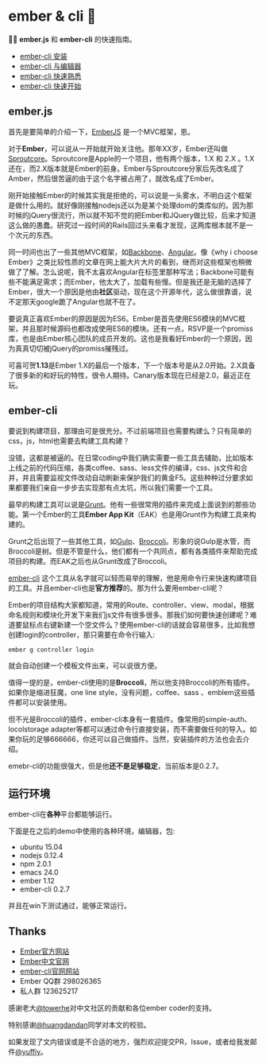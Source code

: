 ember & cli :kiss:
========

:sunflower::sunflower: **ember.js** 和 **ember-cli** 的快速指南。

* [ember-cli 安装](https://github.com/yuffiy/book/tree/master/01_ember-cli_install/README.md)
* [ember-cli 与编辑器](https://github.com/yuffiy/book/tree/master/02_ember-cli_editor/README.md)
* [ember-cli 快速熟悉](https://github.com/yuffiy/book/tree/master/03_ember-cli_start/README.md)
* [ember-cli 快速开始](https://github.com/yuffiy/book/tree/master/04_ember-cli_demo/README.md)

## ember.js

首先是要简单的介绍一下，[EmberJS](emberjs.com) 是一个MVC框架，恩。

对于**Ember**，可以说从一开始就开始关注他。那年XX岁，Ember还叫做[Sproutcore](http://sproutcore.org)。Sproutcore是Apple的一个项目，他有两个版本，1.X 和 2.X 。1.X还在，而2.X版本就是Ember的前身。Ember与Sproutcore分家后先改名成了Amber，然后很苦逼的由于这个名字被占用了，就改名成了Ember。

刚开始接触Ember的时候其实我是拒绝的，可以说是一头雾水，不明白这个框架是做什么用的。就好像刚接触nodejs还以为是某个处理dom的类库似的。因为那时候的jQuery很流行，所以就不知不觉的把Ember和JQuery做比较，后来才知道这么做的愚蠢。研究过一段时间的Rails回过头来看才发现，这两库根本就不是一个次元的东西。

同一时间也出了一些其他MVC框架，如[Backbone](http://backbonejs.org)、[Angular](http://angularjs.org)。像《why i choose Ember》之类比较性质的文章在网上能大片大片的看到，继而对这些框架也稍微做了了解。怎么说呢，我不太喜欢Angular在标签里那种写法；Backbone可能有些不能满足需求；而Ember，他太大了，加载有些慢。但是我还是无脑的选择了Ember，很大一个原因是他由**社区**驱动，现在这个开源年代，这么做很靠谱，说不定那天google跪了Angular也就不在了。

要说真正喜欢Ember的原因是因为ES6。Ember是首先使用ES6模块的MVC框架，并且那时候源码也都改成使用ES6的模块。还有一点，RSVP是一个promiss库，也是由Ember核心团队的成员开发的。这也是我看好Ember的一个原因，因为真真切切被jQuery的promiss摧残过。

可喜可贺**1.13**是Ember 1.X的最后一个版本，下一个版本号是从2.0开始。2.X具备了很多新的和好玩的特性，很令人期待。Canary版本现在已经是2.0，最近正在玩。

## ember-cli

要说到构建项目，那理由可是很充分。不过前端项目也需要构建么？只有简单的css，js，html也需要去构建工具构建？

没错，这都是被逼的。在日常coding中我们确实需要一些工具去辅助，比如版本上线之前的代码压缩，各类coffee、sass、less文件的编译，css、js文件和合并，并且需要监视文件改动自动刷新来保护我们的黄金F5。这些种种过分要求如果都要我们亲自一步步去实现那有点太坑，所以我们需要一个工具。

最早的构建工具可以说是[Grunt](http://gruntjs.com)。他有一些很常用的插件来完成上面说到的那些功能。第一个Ember的工具**Ember App Kit**（EAK）也是用Grunt作为构建工具来构建的。

Grunt之后出现了一些其他工具，如[Gulp](http://gulpjs.com)、[Broccoli](https://github.com/broccolijs/broccoli)。形象的说Gulp是水管，而Broccoli是树。但是不管是什么，他们都有一个共同点，都有各类插件来帮助完成项目的构建。而EAK之后也从Grunt改成了Broccoli。

[ember-cli](http://ember-cli.com) 这个工具从名字就可以轻而易举的理解，他是用命令行来快速构建项目的工具。并且ember-cli也是**官方推荐**的。那为什么要用ember-cli呢？

Ember的项目结构大家都知道，常用的Route、controller、view、modal，根据命名规则和模块化开发下来我们js文件有很多很多。那我们如何要快速创建呢？难道要鼠标点右键新建一个空文件么？使用ember-cli的话就会容易很多，比如我想创建login的controller，那只需要在命令行输入:

```sh
ember g controller login
```

就会自动创建一个模板文件出来，可以说很方便。

值得一提的是，ember-cli使用的是**Broccoli**，所以他支持Broccoli的所有插件。如果你是缩进狂魔，one line style，没有问题，coffee、sass 、emblem这些插件都可以安装使用。

但不光是Broccoli的插件，ember-cli本身有一套插件。像常用的simple-auth、locolstorage adapter等都可以通过命令行直接安装，而不需要做任何的导入。如果你玩的足够666666，你还可以自己做插件。当然，安装插件的方法也会去介绍。

emebr-cli的功能很强大，但是他**还不是足够稳定**，当前版本是0.2.7。

## 运行环境

ember-cli在**各种**平台都能够运行。

下面是在之后的demo中使用的各种环境，编辑器，包:

* ubuntu 15.04
* nodejs 0.12.4
* npm 2.0.1
* emacs 24.0
* ember 1.12
* ember-cli 0.2.7

并且在win下测试通过，能够正常运行。

## Thanks

* [Ember官方网站](http://emberjs.com)
* [Ember中文官网](http://emberjs.cn)
* [ember-cli官网网站](http://ember-cli.com)
* Ember QQ群 298026365
* 私人群 123625217

感谢老大[@towerhe](https://github.com/towerhe)对中文社区的贡献和各位ember coder的支持。

特别感谢[@huangdandan](https://github.com/huangdandan)同学对本文的校验。

如果发现了文内错误或是不合适的地方，强烈欢迎提交PR，Issue，或者给我发邮件[@yuffiy](mailto://yfhj1990@hotmail.com)。